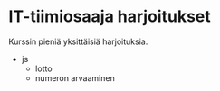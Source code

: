 # IT-tiimiosaaja harjoitukset

Kurssin pieniä yksittäisiä harjoituksia.

- js
  - lotto
  - numeron arvaaminen
